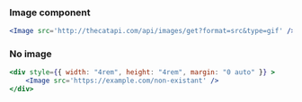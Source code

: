 ### Image component

```jsx
<Image src='http://thecatapi.com/api/images/get?format=src&type=gif' />
```

### No image

```jsx
<div style={{ width: "4rem", height: "4rem", margin: "0 auto" }} >
    <Image src='https://example.com/non-existant' />
</div>
```
